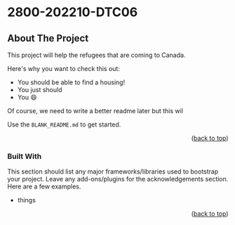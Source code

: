 # 2800-202210-DTC06

<!-- ABOUT THE PROJECT -->
## About The Project


This project will help the refugees that are coming to Canada.

Here's why you want to check this out:
* You should be able to find a housing!
* You just should
* You :smile:

Of course, we need to write a better readme later but this wil 

Use the `BLANK_README.md` to get started.

<p align="right">(<a href="#top">back to top</a>)</p>



### Built With

This section should list any major frameworks/libraries used to bootstrap your project. Leave any add-ons/plugins for the acknowledgements section. Here are a few examples.

* things

<p align="right">(<a href="#top">back to top</a>)</p>

